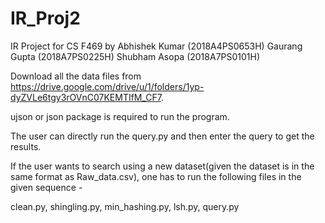# IR_Proj2

IR Project for CS F469 by Abhishek Kumar (2018A4PS0653H) Gaurang Gupta (2018A7PS0225H) Shubham Asopa (2018A7PS0101H)

Download all the data files from https://drive.google.com/drive/u/1/folders/1yp-dyZVLe6tgy3rOVnC07KEMTIfM_CF7.

ujson or json package is required to run the program.

The user can directly run the query.py and then enter the query to get the results.

If the user wants to search using a new dataset(given the dataset is in the same format as Raw_data.csv), one has to run the following files in the given sequence -

clean.py, shingling.py, min_hashing.py, lsh.py, query.py
